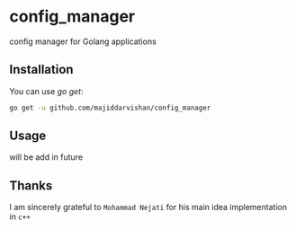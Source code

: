 # config_manager

config manager for Golang applications

## Installation

You can use _go get_:

```bash
go get -u github.com/majiddarvishan/config_manager
```

## Usage

will be add in future

## Thanks

I am sincerely grateful to `Mohammad Nejati` for his main idea implementation in `c++`